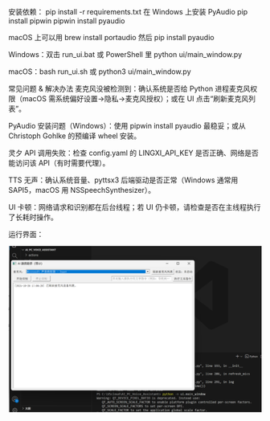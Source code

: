 安装依赖：
pip install -r requirements.txt
在 Windows 上安装 PyAudio
pip install pipwin
pipwin install pyaudio

macOS 上可以用 brew install portaudio 然后 pip install pyaudio

Windows：双击 run_ui.bat 或 PowerShell 里 python ui/main_window.py

macOS：bash run_ui.sh 或 python3 ui/main_window.py



常见问题 & 解决办法
麦克风没被检测到：确认系统是否给 Python 进程麦克风权限（macOS 需系统偏好设置→隐私→麦克风授权）；或在 UI 点击“刷新麦克风列表”。

PyAudio 安装问题（Windows）：使用 pipwin install pyaudio 最稳妥；或从 Christoph Gohlke 的预编译 wheel 安装。

灵夕 API 调用失败：检查 config.yaml 的 LINGXI_API_KEY 是否正确、网络是否能访问该 API（有时需要代理）。

TTS 无声：确认系统音量、pyttsx3 后端驱动是否正常（Windows 通常用 SAPI5，macOS 用 NSSpeechSynthesizer）。

UI 卡顿：网络请求和识别都在后台线程；若 UI 仍卡顿，请检查是否在主线程执行了长耗时操作。



运行界面：

![运行界面](.\运行界面.png)